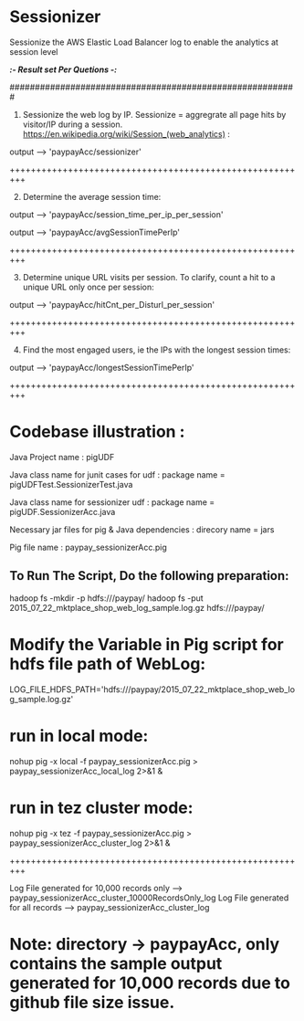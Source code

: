 # Sessionizer
 Sessionize the AWS Elastic Load Balancer log to enable the analytics at session level
 
 
 
 

***:-  Result set Per Quetions  -:***

######################################################### 

1. Sessionize the web log by IP. Sessionize = aggregrate all page hits by visitor/IP during a session. https://en.wikipedia.org/wiki/Session_(web_analytics) :

output --> 'paypayAcc/sessionizer'

+++++++++++++++++++++++++++++++++++++++++++++++++++++++++

2. Determine the average session time:

output --> 'paypayAcc/session_time_per_ip_per_session'

output --> 'paypayAcc/avgSessionTimePerIp'

+++++++++++++++++++++++++++++++++++++++++++++++++++++++++

3. Determine unique URL visits per session. To clarify, count a hit to a unique URL only once per session:

output --> 'paypayAcc/hitCnt_per_Disturl_per_session'

+++++++++++++++++++++++++++++++++++++++++++++++++++++++++

4. Find the most engaged users, ie the IPs with the longest session times:

output --> 'paypayAcc/longestSessionTimePerIp'

+++++++++++++++++++++++++++++++++++++++++++++++++++++++++
# Codebase illustration :

Java Project name : pigUDF

Java class name for junit cases for udf  : package name =  pigUDFTest.SessionizerTest.java  

Java class name for sessionizer udf  : package name =  pigUDF.SessionizerAcc.java

Necessary jar files for pig & Java dependencies :  direcory name = jars

Pig file name : paypay_sessionizerAcc.pig

## To Run The Script, Do the following preparation:
hadoop fs -mkdir -p hdfs:///paypay/
hadoop fs -put 2015_07_22_mktplace_shop_web_log_sample.log.gz hdfs:///paypay/

# Modify the Variable in Pig script for hdfs file path of WebLog:
LOG_FILE_HDFS_PATH='hdfs:///paypay/2015_07_22_mktplace_shop_web_log_sample.log.gz'

# run in local mode:
nohup pig -x local -f paypay_sessionizerAcc.pig > paypay_sessionizerAcc_local_log 2>&1 &

# run in tez cluster mode:
nohup pig -x tez -f paypay_sessionizerAcc.pig > paypay_sessionizerAcc_cluster_log 2>&1 &


+++++++++++++++++++++++++++++++++++++++++++++++++++++++++

Log File generated for 10,000 records only --> paypay_sessionizerAcc_cluster_10000RecordsOnly_log
Log File generated for all records  --> paypay_sessionizerAcc_cluster_log

# Note: directory -> paypayAcc, only contains the sample output generated for 10,000 records due to github file size issue.



